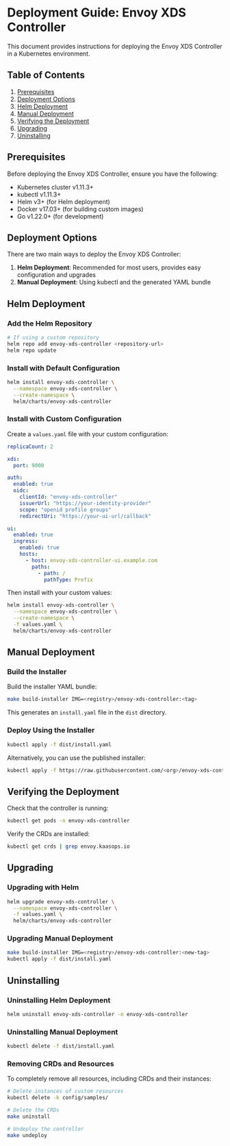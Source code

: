 # Deployment Guide: Envoy XDS Controller

This document provides instructions for deploying the Envoy XDS Controller in a Kubernetes environment.

## Table of Contents

1. [Prerequisites](#prerequisites)
2. [Deployment Options](#deployment-options)
3. [Helm Deployment](#helm-deployment)
4. [Manual Deployment](#manual-deployment)
5. [Verifying the Deployment](#verifying-the-deployment)
6. [Upgrading](#upgrading)
7. [Uninstalling](#uninstalling)

## Prerequisites

Before deploying the Envoy XDS Controller, ensure you have the following:

- Kubernetes cluster v1.11.3+
- kubectl v1.11.3+
- Helm v3+ (for Helm deployment)
- Docker v17.03+ (for building custom images)
- Go v1.22.0+ (for development)

## Deployment Options

There are two main ways to deploy the Envoy XDS Controller:

1. **Helm Deployment**: Recommended for most users, provides easy configuration and upgrades
2. **Manual Deployment**: Using kubectl and the generated YAML bundle

## Helm Deployment

### Add the Helm Repository

```bash
# If using a custom repository
helm repo add envoy-xds-controller <repository-url>
helm repo update
```

### Install with Default Configuration

```bash
helm install envoy-xds-controller \
  --namespace envoy-xds-controller \
  --create-namespace \
  helm/charts/envoy-xds-controller
```

### Install with Custom Configuration

Create a `values.yaml` file with your custom configuration:

```yaml
replicaCount: 2

xds:
  port: 9000

auth:
  enabled: true
  oidc:
    clientId: "envoy-xds-controller"
    issuerUrl: "https://your-identity-provider"
    scope: "openid profile groups"
    redirectUri: "https://your-ui-url/callback"

ui:
  enabled: true
  ingress:
    enabled: true
    hosts:
      - host: envoy-xds-controller-ui.example.com
        paths:
          - path: /
            pathType: Prefix
```

Then install with your custom values:

```bash
helm install envoy-xds-controller \
  --namespace envoy-xds-controller \
  --create-namespace \
  -f values.yaml \
  helm/charts/envoy-xds-controller
```

## Manual Deployment

### Build the Installer

Build the installer YAML bundle:

```bash
make build-installer IMG=<registry>/envoy-xds-controller:<tag>
```

This generates an `install.yaml` file in the `dist` directory.

### Deploy Using the Installer

```bash
kubectl apply -f dist/install.yaml
```

Alternatively, you can use the published installer:

```bash
kubectl apply -f https://raw.githubusercontent.com/<org>/envoy-xds-controller/<tag>/dist/install.yaml
```

## Verifying the Deployment

Check that the controller is running:

```bash
kubectl get pods -n envoy-xds-controller
```

Verify the CRDs are installed:

```bash
kubectl get crds | grep envoy.kaasops.io
```

## Upgrading

### Upgrading with Helm

```bash
helm upgrade envoy-xds-controller \
  --namespace envoy-xds-controller \
  -f values.yaml \
  helm/charts/envoy-xds-controller
```

### Upgrading Manual Deployment

```bash
make build-installer IMG=<registry>/envoy-xds-controller:<new-tag>
kubectl apply -f dist/install.yaml
```

## Uninstalling

### Uninstalling Helm Deployment

```bash
helm uninstall envoy-xds-controller -n envoy-xds-controller
```

### Uninstalling Manual Deployment

```bash
kubectl delete -f dist/install.yaml
```

### Removing CRDs and Resources

To completely remove all resources, including CRDs and their instances:

```bash
# Delete instances of custom resources
kubectl delete -k config/samples/

# Delete the CRDs
make uninstall

# Undeploy the controller
make undeploy
```